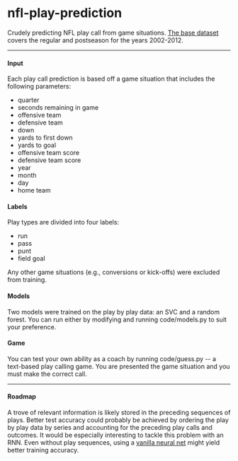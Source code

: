 # nfl-play-prediction
Crudely predicting NFL play call from game situations. [The base dataset](https://github.com/veltman/nflplays) covers the regular and postseason for the years 2002-2012.

----

#### Input
Each play call prediction is based off a game situation that includes the following parameters:
* quarter
* seconds remaining in game
* offensive team
* defensive team
* down
* yards to first down
* yards to goal
* offensive team score
* defensive team score
* year
* month
* day
* home team


#### Labels
Play types are divided into four labels:
* run
* pass
* punt
* field goal

Any other game situations (e.g., conversions or kick-offs) were excluded from training.


#### Models
Two models were trained on the play by play data: an SVC and a random forest. You can run either by modifying and running code/models.py to suit your preference.


#### Game
You can test your own ability as a coach by running code/guess.py -- a text-based play calling game. You are presented the game situation and you must make the correct call.


----
#### Roadmap
A trove of relevant information is likely stored in the preceding sequences of plays. Better test accuracy could probably be achieved by ordering the play by play data by series and accounting for the preceding play calls and outcomes. It would be especially interesting to tackle this problem with an RNN. Even without play sequences, using a [vanilla neural net](https://github.com/cgyulay/theano-nn) might yield better training accuracy.
